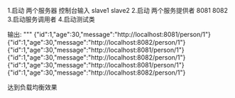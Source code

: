 1.启动 两个服务器 控制台输入 slave1 slave2
2.启动 两个服务提供者 8081 8082
3.启动服务调用者
4.启动测试类 


输出:
"""
{"id":1,"age":30,"message":"http://localhost:8081/person/1"}
{"id":1,"age":30,"message":"http://localhost:8082/person/1"}
{"id":1,"age":30,"message":"http://localhost:8081/person/1"}
{"id":1,"age":30,"message":"http://localhost:8082/person/1"}
{"id":1,"age":30,"message":"http://localhost:8081/person/1"}
{"id":1,"age":30,"message":"http://localhost:8082/person/1"}

达到负载均衡效果
